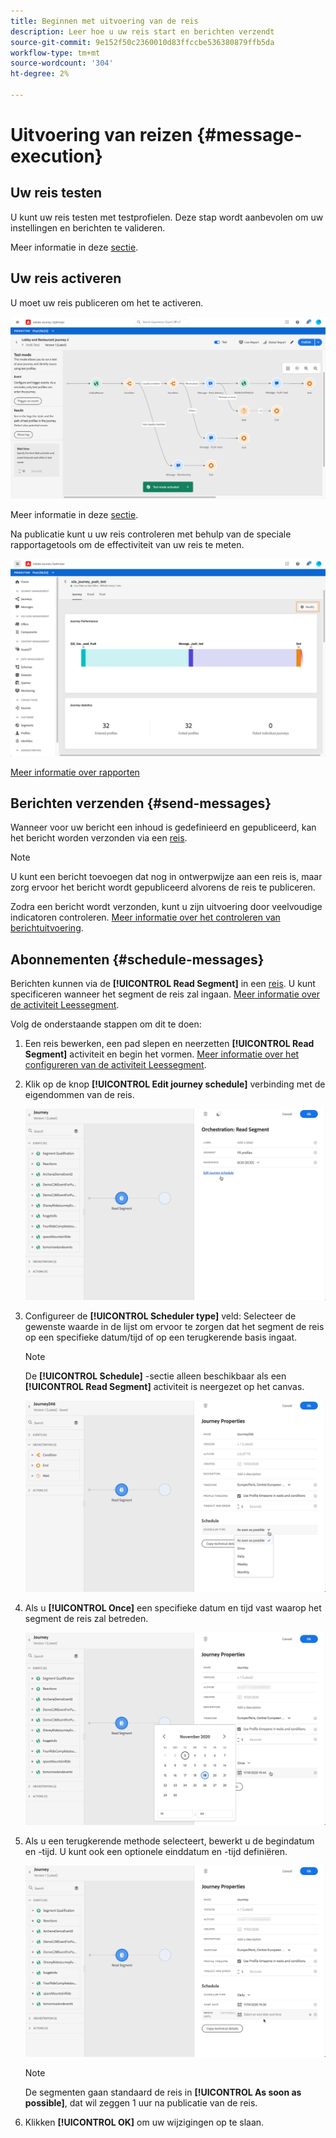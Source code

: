 ```yaml
---
title: Beginnen met uitvoering van de reis
description: Leer hoe u uw reis start en berichten verzendt
source-git-commit: 9e152f50c2360010d83ffccbe536380879ffb5da
workflow-type: tm+mt
source-wordcount: '304'
ht-degree: 2%

---
```



# Uitvoering van reizen {#message-execution}

## Uw reis testen

U kunt uw reis testen met testprofielen. Deze stap wordt aanbevolen om uw instellingen en berichten te valideren.

Meer informatie in deze [sectie](testing-the-journey.md).

## Uw reis activeren

U moet uw reis publiceren om het te activeren.

![](../assets/jo-journeyuc2_32bis.png)

Meer informatie in deze [sectie](publishing-the-journey.md).


Na publicatie kunt u uw reis controleren met behulp van de speciale rapportagetools om de effectiviteit van uw reis te meten.

![](../assets/jo-dynamic_report_journey_12.png)

[Meer informatie over rapporten](../reports/live-report.md)

## Berichten verzenden {#send-messages}

Wanneer voor uw bericht een inhoud is gedefinieerd en gepubliceerd, kan het bericht worden verzonden via een [reis](journey.md).

>[!NOTE]
>
>U kunt een bericht toevoegen dat nog in ontwerpwijze aan een reis is, maar zorg ervoor het bericht wordt gepubliceerd alvorens de reis te publiceren.

Zodra een bericht wordt verzonden, kunt u zijn uitvoering door veelvoudige indicatoren controleren. [Meer informatie over het controleren van berichtuitvoering](../message-monitoring.md).

## Abonnementen {#schedule-messages}

Berichten kunnen via de **[!UICONTROL Read Segment]** in een [reis](journey.md). U kunt specificeren wanneer het segment de reis zal ingaan. [Meer informatie over de activiteit Leessegment](read-segment.md).

Volg de onderstaande stappen om dit te doen:

1. Een reis bewerken, een pad slepen en neerzetten **[!UICONTROL Read Segment]** activiteit en begin het vormen. [Meer informatie over het configureren van de activiteit Leessegment](read-segment.md#configuring-segment-trigger-activity).

1. Klik op de knop **[!UICONTROL Edit journey schedule]** verbinding met de eigendommen van de reis.

   ![](../assets/message-read-segment-schedule.png)

1. Configureer de **[!UICONTROL Scheduler type]** veld: Selecteer de gewenste waarde in de lijst om ervoor te zorgen dat het segment de reis op een specifieke datum/tijd of op een terugkerende basis ingaat.

   >[!NOTE]
   >
   >De **[!UICONTROL Schedule]** -sectie alleen beschikbaar als een **[!UICONTROL Read Segment]** activiteit is neergezet op het canvas.

   ![](../assets/message-read-segment-scheduler.png)

1. Als u **[!UICONTROL Once]** een specifieke datum en tijd vast waarop het segment de reis zal betreden.

   ![](../assets/message-read-segment-scheduler-once.png)

1. Als u een terugkerende methode selecteert, bewerkt u de begindatum en -tijd. U kunt ook een optionele einddatum en -tijd definiëren.

   ![](../assets/message-read-segment-scheduler-daily.png)

   >[!NOTE]
   >
   >De segmenten gaan standaard de reis in **[!UICONTROL As soon as possible]**, dat wil zeggen 1 uur na publicatie van de reis.

1. Klikken **[!UICONTROL OK]** om uw wijzigingen op te slaan.

<!--Unitary messages that are triggered by an event within a journey cannot be scheduled.-->
